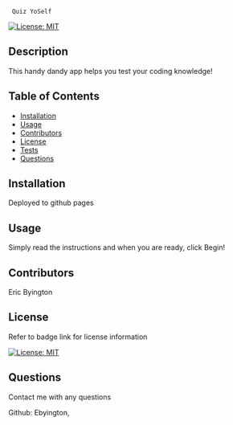 
     Quiz YoSelf


[![License: MIT](https://img.shields.io/badge/License-MIT-yellow.svg)](https://opensource.org/licenses/MIT)

## Description

This handy dandy app helps you test your coding knowledge!

## Table of Contents

- [Installation](#Installation)
- [Usage](#Usage)
- [Contributors](#Contributors)
- [License](#License)
- [Tests](#Tests)
- [Questions](#Questions)

## Installation

Deployed to github pages

## Usage

Simply read the instructions and when you are ready, click Begin!

## Contributors

Eric Byington

## License

Refer to badge link for license information

[![License: MIT](https://img.shields.io/badge/License-MIT-yellow.svg)](https://opensource.org/licenses/MIT)


## Questions

Contact me with any questions

Github: Ebyington,



